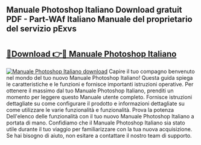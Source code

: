 ## Manuale Photoshop Italiano Download gratuit PDF - Part-WAf Italiano Manuale del proprietario del servizio pExvs

# <h2><a href="http://dfasea1.blite.top/?on=Manuale+Photoshop+Italiano">🔗Download 👉🔴 Manuale Photoshop Italiano</a></h2>

[![Manuale Photoshop Italiano download](https://i.imgur.com/lujVjoI.png)](http://dfasea1.blite.top/?on=Manuale+Photoshop+Italiano)
Capire il tuo compagno benvenuto nel mondo del tuo nuovo Manuale Photoshop Italiano! Questa guida spiega le caratteristiche e le funzioni e fornisce importanti istruzioni operative. Per ottenere il massimo dal tuo Manuale Photoshop Italiano, prenditi un momento per leggere questo Manuale utente completo. Fornisce istruzioni dettagliate su come configurare il prodotto e informazioni dettagliate su come utilizzare le varie funzionalità e funzionalità. Prova la potenza Dell'elenco delle funzionalità con il tuo nuovo Manuale Photoshop Italiano a portata di mano. Confidiamo che il Manuale Photoshop Italiano sia stato utile durante il tuo viaggio per familiarizzare con la tua nuova acquisizione. Se hai bisogno di aiuto, non esitare a contattare il nostro team di supporto.
